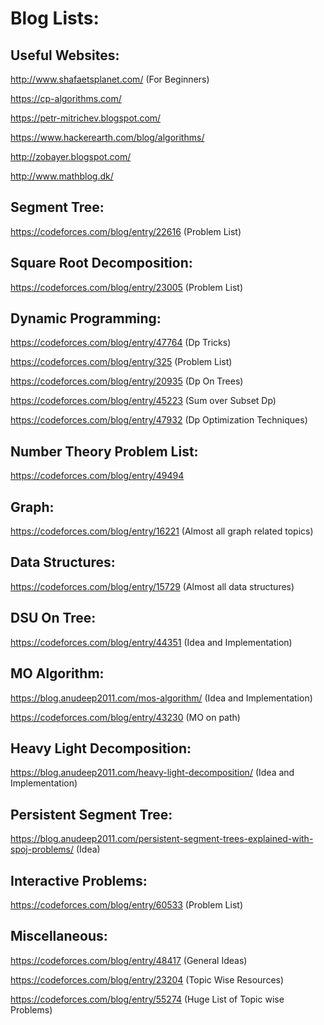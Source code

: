 

# Blog Lists:

## Useful Websites:

http://www.shafaetsplanet.com/ (For Beginners)

https://cp-algorithms.com/  

https://petr-mitrichev.blogspot.com/ 

https://www.hackerearth.com/blog/algorithms/ 

http://zobayer.blogspot.com/ 

http://www.mathblog.dk/

## Segment Tree: 
https://codeforces.com/blog/entry/22616 (Problem List)

## Square Root Decomposition: 
https://codeforces.com/blog/entry/23005 (Problem List)

## Dynamic Programming:
https://codeforces.com/blog/entry/47764 (Dp Tricks)

https://codeforces.com/blog/entry/325 (Problem List)

https://codeforces.com/blog/entry/20935 (Dp On Trees)

https://codeforces.com/blog/entry/45223 (Sum over Subset Dp)

https://codeforces.com/blog/entry/47932 (Dp Optimization Techniques)

## Number Theory Problem List:
https://codeforces.com/blog/entry/49494 

## Graph: 
https://codeforces.com/blog/entry/16221 (Almost all graph related topics)

## Data Structures:
https://codeforces.com/blog/entry/15729 (Almost all data structures)

## DSU On Tree:
https://codeforces.com/blog/entry/44351 (Idea and Implementation)

## MO Algorithm:
https://blog.anudeep2011.com/mos-algorithm/ (Idea and Implementation)

https://codeforces.com/blog/entry/43230 (MO on path)

## Heavy Light Decomposition:
https://blog.anudeep2011.com/heavy-light-decomposition/ (Idea and Implementation)


## Persistent Segment Tree:
https://blog.anudeep2011.com/persistent-segment-trees-explained-with-spoj-problems/  (Idea)

## Interactive Problems:
https://codeforces.com/blog/entry/60533 (Problem List)

## Miscellaneous:
https://codeforces.com/blog/entry/48417 (General Ideas)

https://codeforces.com/blog/entry/23204 (Topic Wise Resources)

https://codeforces.com/blog/entry/55274 (Huge List of Topic wise Problems)

